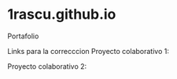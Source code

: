 # 1rascu.github.io
Portafolio

Links para la correcccion
Proyecto colaborativo 1:

Proyecto colaborativo 2:


